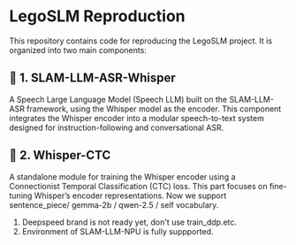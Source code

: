 # LegoSLM Reproduction

This repository contains code for reproducing the LegoSLM project. It is organized into two main components:

## 📌 1. SLAM-LLM-ASR-Whisper
A Speech Large Language Model (Speech LLM) built on the SLAM-LLM-ASR framework, using the Whisper model as the encoder. This component integrates the Whisper encoder into a modular speech-to-text system designed for instruction-following and conversational ASR.

## 📌 2. Whisper-CTC
A standalone module for training the Whisper encoder using a Connectionist Temporal Classification (CTC) loss. This part focuses on fine-tuning Whisper’s encoder representations. Now we support sentence_piece/ gemma-2b / qwen-2.5 / self vocabulary.
1. Deepspeed brand is not ready yet, don't use train_ddp.etc.
2. Environment of SLAM-LLM-NPU is fully suppported.

